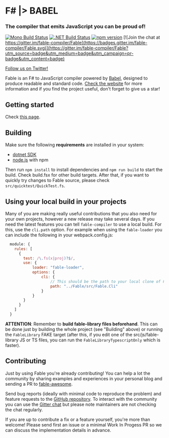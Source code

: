 # F# |> BABEL

### The compiler that emits JavaScript you can be proud of!

[![Mono Build Status](https://travis-ci.org/fable-compiler/Fable.svg?branch=master "Mono Build Status")](https://travis-ci.org/fable-compiler/Fable) [![.NET Build Status](https://ci.appveyor.com/api/projects/status/vlmyxg64my74sik5/branch/master?svg=true ".NET Build Status")](https://ci.appveyor.com/project/alfonsogarciacaro/fable) [![npm version](https://badge.fury.io/js/fable-compiler.svg)](https://www.npmjs.com/package/fable-compiler) [![Join the chat at https://gitter.im/fable-compiler/Fable](https://badges.gitter.im/fable-compiler/Fable.svg)](https://gitter.im/fable-compiler/Fable?utm_source=badge&utm_medium=badge&utm_campaign=pr-badge&utm_content=badge)

[Follow us on Twitter!](https://twitter.com/FableCompiler)

Fable is an F# to JavaScript compiler powered by [Babel](https://babeljs.io/), designed to produce readable and standard code. [Check the website](http://fable.io) for more information and if you find the project useful, don't forget to give us a star!

## Getting started

Check [this page](https://fable.io/docs/getting_started.html).

## Building

Make sure the following **requirements** are installed in your system:

- [dotnet SDK](https://www.microsoft.com/net/download/core)
- [node.js](https://nodejs.org) with npm

Then run `npm install` to install dependencies and `npm run build` to start the build. Check build.fsx for other build targets. After that, if you want to quickly try changes to Fable source, please check `src/quicktest/QuickTest.fs`.

## Using your local build in your projects

Many of you are making really useful contributions that you also need for your own projects, however a new release may take several days. If you need the latest features you can tell `fable-compiler` to use a local build. For this, use the `cli.path` option. For example when using the `fable-loader` you can include the following in your webpack.config.js:

```js
  module: {
    rules: [
      {
        test: /\.fs(x|proj)?$/,
        use: {
            loader: "fable-loader",
            options: {
                cli: {
                    // This should be the path to your local clone of Fable
                    path: "../Fable/src/Fable.Cli"
                }
            }
        }
      }
    ]
  }
```


**ATTENTION**: Remember to **build fable-library files beforehand**. This can be done just by building the whole project (see "Building" above) or running the `FableLibrary` FAKE target (after this, if you edit one of the src/js/fable-library JS or TS files, you can run the `FableLibraryTypescriptOnly` which is faster).

## Contributing

Just by using Fable you're already contributing! You can help a lot the community by sharing examples and experiences in your personal blog and sending a PR to [fable-awesome](https://github.com/kunjee17/awesome-fable).

Send bug reports (ideally with minimal code to reproduce the problem) and feature requests to the [GitHub repository](https://github.com/fable-compiler/Fable/issues). To interact with the community you can use the [Gitter chat](https://gitter.im/fable-compiler/Fable) but please note maintainers are not checking the chat regularly.

If you are up to contribute a fix or a feature yourself, you're more than welcome! Please send first an issue or a minimal Work In Progess PR so we can discuss the implementation details in advance.
